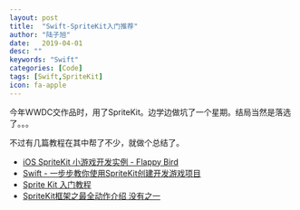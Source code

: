 ```yaml
---
layout: post
title:  "Swift-SpriteKit入门推荐"
author: "陆子旭"
date:   2019-04-01
desc: ""
keywords: "Swift"
categories: [Code]
tags: [Swift,SpriteKit]
icon: fa-apple
---
```


今年WWDC交作品时，用了SpriteKit。边学边做坑了一个星期。结局当然是落选了。。。

不过有几篇教程在其中帮了不少，就做个总结了。

* [iOS SpriteKit 小游戏开发实例 - Flappy Bird](https://www.jianshu.com/p/304e84a12b91)
* [Swift - 一步步教你使用SpriteKit创建开发游戏项目](http://www.hangge.com/blog/cache/detail_729.html)
* [Sprite Kit 入门教程](https://www.cnblogs.com/liyufeng2013/p/3430529.html)
* [SpriteKit框架之最全动作介绍 没有之一](https://www.jianshu.com/p/2efc153200c9)
